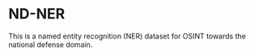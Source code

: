 # ND-NER
This is a named entity recognition (NER) dataset for OSINT towards the national defense domain.
